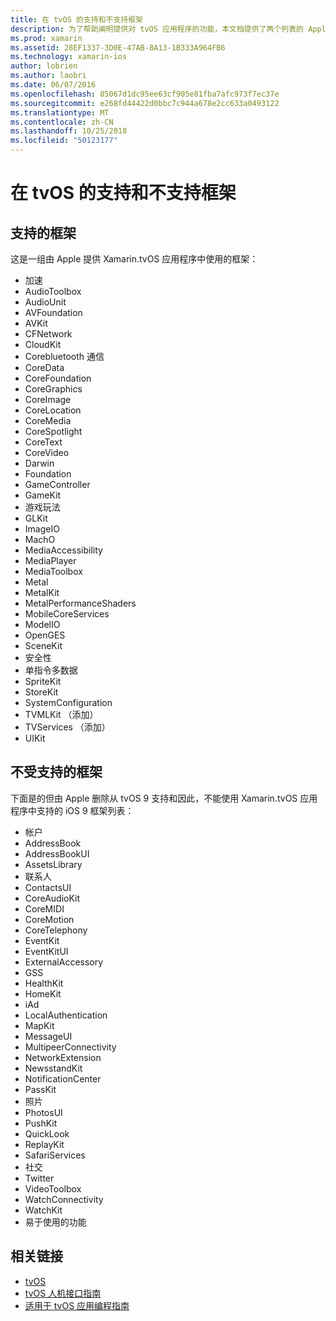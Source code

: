 ```yaml
---
title: 在 tvOS 的支持和不支持框架
description: 为了帮助阐明提供对 tvOS 应用程序的功能，本文档提供了两个列表的 Apple 框架： tvOS 支持和不受 tvOS。
ms.prod: xamarin
ms.assetid: 28EF1337-3D0E-47AB-8A13-1B333A964FB6
ms.technology: xamarin-ios
author: lobrien
ms.author: laobri
ms.date: 06/07/2016
ms.openlocfilehash: 85067d1dc95ee63cf905e81fba7afc973f7ec37e
ms.sourcegitcommit: e268fd44422d0bbc7c944a678e2cc633a0493122
ms.translationtype: MT
ms.contentlocale: zh-CN
ms.lasthandoff: 10/25/2018
ms.locfileid: "50123177"
---
```

# <a name="supported-and-unsupported-frameworks-in-tvos"></a>在 tvOS 的支持和不支持框架

<a name="Supported-Frameworks" />

## <a name="supported-frameworks"></a>支持的框架

这是一组由 Apple 提供 Xamarin.tvOS 应用程序中使用的框架：

* 加速
* AudioToolbox
* AudioUnit
* AVFoundation
* AVKit
* CFNetwork
* CloudKit
* Corebluetooth 通信
* CoreData
* CoreFoundation
* CoreGraphics
* CoreImage
* CoreLocation
* CoreMedia
* CoreSpotlight
* CoreText
* CoreVideo
* Darwin
* Foundation
* GameController
* GameKit
* 游戏玩法
* GLKit
* ImageIO
* MachO
* MediaAccessibility
* MediaPlayer
* MediaToolbox
* Metal
* MetalKit
* MetalPerformanceShaders
* MobileCoreServices
* ModelIO
* OpenGES
* SceneKit
* 安全性
* 单指令多数据
* SpriteKit
* StoreKit
* SystemConfiguration
* TVMLKit （添加）
* TVServices （添加）
* UIKit

<a name="Unsupported-Frameworks" />

## <a name="unsupported-frameworks"></a>不受支持的框架

下面是的但由 Apple 删除从 tvOS 9 支持和因此，不能使用 Xamarin.tvOS 应用程序中支持的 iOS 9 框架列表：

* 帐户
* AddressBook
* AddressBookUI
* AssetsLibrary
* 联系人
* ContactsUI
* CoreAudioKit
* CoreMIDI
* CoreMotion
* CoreTelephony
* EventKit
* EventKitUI
* ExternalAccessory
* GSS
* HealthKit
* HomeKit
* iAd
* LocalAuthentication
* MapKit
* MessageUI
* MultipeerConnectivity
* NetworkExtension
* NewsstandKit
* NotificationCenter
* PassKit
* 照片
* PhotosUI
* PushKit
* QuickLook
* ReplayKit
* SafariServices
* 社交
* Twitter
* VideoToolbox
* WatchConnectivity
* WatchKit
* 易于使用的功能



## <a name="related-links"></a>相关链接

- [tvOS](https://developer.apple.com/tvos/)
- [tvOS 人机接口指南](https://developer.apple.com/tvos/human-interface-guidelines/)
- [适用于 tvOS 应用编程指南](https://developer.apple.com/library/prerelease/tvos/documentation/General/Conceptual/AppleTV_PG/)
